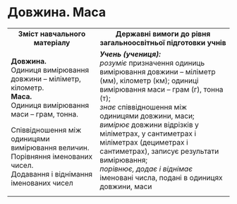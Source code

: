 # Довжина. Маса
<table>
  <tr>
    <td width="40%" align="center"><b>Зміст навчального матеріалу<b></td>
    <td width="60%" align="center"><b>Державні вимоги до рівня загальноосвітньої підготовки учнів</b></td>
  </tr>
  <tr>
    <td width="40%" style="vertical-align:top !important;"><p><b>Довжина.</b><br>
Одиниця вимірювання довжини – міліметр, кілометр.<br>
<b>Маса.</b><br>
Одиниця вимірювання маси – грам, тонна.<br></p>
<p>Співвідношення між одиницями вимірювання величин.<br> 
Порівняння іменованих чисел.<br>
Додавання і віднімання іменованих чисел<br></p></td>
    <td width="60%" style="vertical-align:top !important;"><i><b>Учень (учениця):</b></i><br>
<i>розуміє</i> призначення одиниць вимірювання довжини – міліметр (мм), кілометр (км); одиниці вимірювання маси – грам (г), тонна (т);<br>
<i>знає</i>  співвідношення між одиницями довжини, маси;<br>
<i>вимірює</i> довжини відрізків у міліметрах, у сантиметрах і міліметрах (дециметрах і сантиметрах), записує результати вимірювання;<br>
<i>порівнює, додає і віднімає</i> іменовані числа, подані в одиницях довжини, маси<br></td>
  </tr>
</table>

